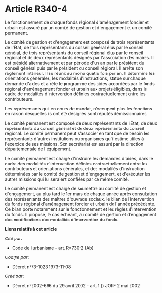 # Article R340-4

Le fonctionnement de chaque fonds régional d'aménagement foncier et urbain est assuré par un comité de gestion et
d'engagement et un comité permanent.

Le comité de gestion et d'engagement est composé de trois représentants de l'Etat, de trois représentants du conseil général
élus par le conseil général, de trois représentants du conseil régional élus par le conseil régional et de deux représentants
désignés par l'association des maires. Il est présidé alternativement et par période d'un an par le président du conseil
général puis par le président du conseil régional. Il arrête son règlement intérieur. Il se réunit au moins quatre fois par
an. Il détermine les orientations générales, les modalités d'instructions, statue sur chaque demande d'aides et arrête le
programme des aides accordées par le fonds régional d'aménagement foncier et urbain aux projets éligibles, dans le cadre de
modalités d'intervention définies contractuellement entre les contributeurs.

Les représentants qui, en cours de mandat, n'occupent plus les fonctions en raison desquelles ils ont été désignés sont
réputés démissionnaires.

Le comité permanent est composé de deux représentants de l'Etat, de deux représentants du conseil général et de deux
représentants du conseil régional. Le comité permanent peut s'associer en tant que de besoin les représentants d'autres
institutions ou organismes qu'il estime utiles à l'exercice de ses missions. Son secrétariat est assuré par la direction
départementale de l'équipement.

Le comité permanent est chargé d'instruire les demandes d'aides, dans le cadre des modalités d'intervention définies
contractuellement entre les contributeurs et orientations générales, et des modalités d'instruction déterminées par le comité
de gestion et d'engagement, et d'exécuter les autres missions qui lui seraient confiées par ce même comité.

Le comité permanent est chargé de soumettre au comité de gestion et d'engagement, au plus tard le 1er mars de chaque année
après consultation des représentants des maîtres d'ouvrage sociaux, le bilan de l'intervention du fonds régional
d'aménagement foncier et urbain de l'année précédente. Ce bilan porte notamment sur le fonctionnement et les règles
d'intervention du fonds. Il propose, le cas échéant, au comité de gestion et d'engagement des modifications des modalités
d'intervention du fonds.

**Liens relatifs à cet article**

_Cité par_:

  - Code de l'urbanisme - art. R*730-2 (Ab)

_Codifié par_:

  - Décret n°73-1023 1973-11-08

_Créé par_:

  - Décret n°2002-666 du 29 avril 2002 - art. 1 () JORF 2 mai 2002
